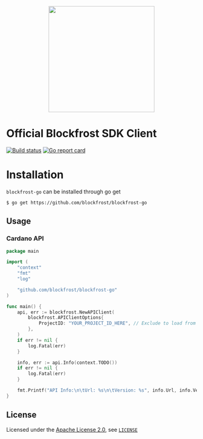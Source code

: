 <p align="center">
  <a href="https://blockfrost.io" target="_blank" align="center">
    <img src="https://blockfrost.io/images/logo.svg" width="280">
  </a>
  <br />
</p>

# Official Blockfrost SDK Client

[![Build status](https://github.com/blockfrost/blockfrost-go/actions/workflows/test.yml/badge.svg?branch=staging)](https://github.com/blockfrost/blockfrost-go/actions/workflows/test.yml)
[![Go report card](https://goreportcard.com/badge/github.com/blockfrost/blockfrost-go)](https://goreportcard.com/report/github.com/blockfrost/blockfrost-go)


# Installation

`blockfrost-go` can be installed through go get

```console
$ go get https://github.com/blockfrost/blockfrost-go
```

## Usage

### Cardano API
```go
package main

import (
	"context"
	"fmt"
	"log"

	"github.com/blockfrost/blockfrost-go"
)

func main() {
	api, err := blockfrost.NewAPIClient(
		blockfrost.APIClientOptions{
            ProjectID: "YOUR_PROJECT_ID_HERE", // Exclude to load from env:BLOCKFROST_PROJECT_ID
        },
	)
	if err != nil {
		log.Fatal(err)
	}

	info, err := api.Info(context.TODO())
	if err != nil {
		log.Fatal(err)
	}

	fmt.Printf("API Info:\n\tUrl: %s\n\tVersion: %s", info.Url, info.Version)
}
```

## License

Licensed under the [Apache License 2.0](https://opensource.org/licenses/Apache-2.0), see [`LICENSE`](https://github.com/blockfrost/blockfrost-go/blob/master/LICENSE)

